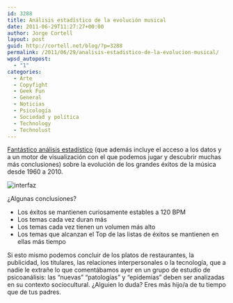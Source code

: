 ```yaml
---
id: 3288
title: Análisis estadístico de la evolución musical
date: 2011-06-29T11:27:27+00:00
author: Jorge Cortell
layout: post
guid: http://cortell.net/blog/?p=3288
permalink: /2011/06/29/analisis-estadistico-de-la-evolucion-musical/
wpsd_autopost:
  - "1"
categories:
  - Arte
  - Copyfight
  - Geek Fun
  - General
  - Noticias
  - Psicología
  - Sociedad y polí­tica
  - Technology
  - Technolust
---
```

[Fantástico análisis estadístico](https://sites.google.com/site/visualizingahit/results) (que además incluye el acceso a los datos y a un motor de visualización con el que podemos jugar y descubrir muchas más conclusiones) sobre la evolución de los grandes éxitos de la música desde 1960 a 2010.

<img class="aligncenter" src="https://sites.google.com/site/visualizingahit/_/rsrc/1292439016510/results/discovery.png?height=246&width=400" alt="interfaz" />

¿Algunas conclusiones?

  * Los éxitos se mantienen curiosamente estables a 120 BPM
  * Los temas cada vez duran más
  * Los temas cada vez tienen un volumen más alto
  * Los temas que alcanzan el Top de las listas de éxitos se mantienen en ellas más tiempo

Si esto mismo podemos concluir de los platos de restaurantes, la publicidad, los titulares, las relaciones interpersonales o la tecnología, que a nadie le extrañe lo que comentábamos ayer en un grupo de estudio de psicoanálisis: las &#8220;nuevas&#8221; &#8220;patologías&#8221; y &#8220;epidemias&#8221; deben ser analizadas en su contexto sociocultural. ¿Alguien lo duda? Eres más hijo/a de tu tiempo que de tus padres.